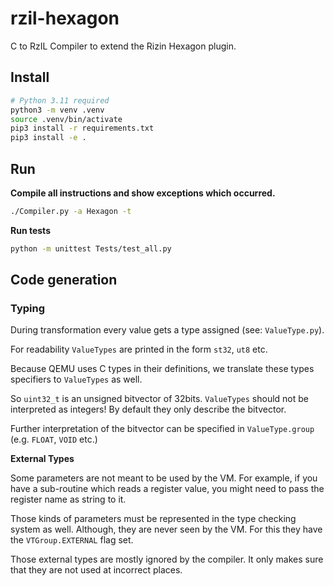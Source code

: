 <!--
SPDX-FileCopyrightText: 2023 Rot127

SPDX-License-Identifier: LGPL-3.0-only
-->

# rzil-hexagon

C to RzIL Compiler to extend the Rizin Hexagon plugin.

## Install

```bash
# Python 3.11 required
python3 -m venv .venv
source .venv/bin/activate
pip3 install -r requirements.txt
pip3 install -e .
```

## Run

**Compile all instructions and show exceptions which occurred.**

```bash
./Compiler.py -a Hexagon -t
```

**Run tests**

```bash
python -m unittest Tests/test_all.py
```

## Code generation

### Typing

During transformation every value gets a type assigned (see: `ValueType.py`).

For readability `ValueTypes` are printed in the form `st32`, `ut8` etc.

Because QEMU uses C types in their definitions, we translate these types specifiers to
`ValueTypes` as well.

So `uint32_t` is an unsigned bitvector of 32bits. `ValueTypes` should not be interpreted
as integers! By default they only describe the bitvector.

Further interpretation of the bitvector can be specified in `ValueType.group` (e.g. `FLOAT`, `VOID` etc.)

**External Types**

Some parameters are not meant to be used by the VM.
For example, if you have a sub-routine which reads a register value,
you might need to pass the register name as string to it. 

Those kinds of parameters must be represented in the type checking system as well.
Although, they are never seen by the VM.
For this they have the `VTGroup.EXTERNAL` flag set.

Those external types are mostly ignored by the compiler.
It only makes sure that they are not used at incorrect places.
